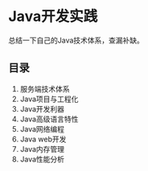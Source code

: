 # Java开发实践

总结一下自己的Java技术体系，查漏补缺。

## 目录

1. 服务端技术体系
2. Java项目与工程化
3. Java开发利器
4. Java高级语言特性
5. Java网络编程
6. Java web开发
7. Java内存管理
8. Java性能分析
